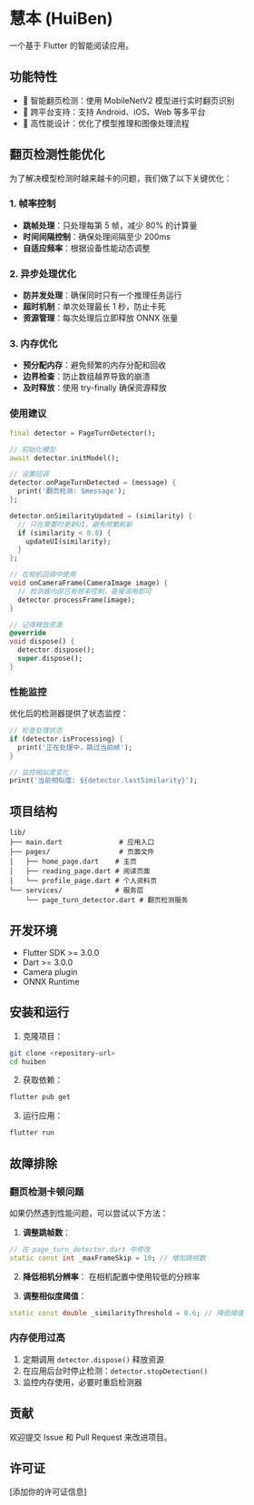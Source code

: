 # 慧本 (HuiBen)

一个基于 Flutter 的智能阅读应用。

## 功能特性

- 📖 智能翻页检测：使用 MobileNetV2 模型进行实时翻页识别
- 📱 跨平台支持：支持 Android、iOS、Web 等多平台
- 🎯 高性能设计：优化了模型推理和图像处理流程

## 翻页检测性能优化

为了解决模型检测时越来越卡的问题，我们做了以下关键优化：

### 1. 帧率控制
- **跳帧处理**：只处理每第 5 帧，减少 80% 的计算量
- **时间间隔控制**：确保处理间隔至少 200ms
- **自适应频率**：根据设备性能动态调整

### 2. 异步处理优化
- **防并发处理**：确保同时只有一个推理任务运行
- **超时机制**：单次处理最长 1 秒，防止卡死
- **资源管理**：每次处理后立即释放 ONNX 张量

### 3. 内存优化
- **预分配内存**：避免频繁的内存分配和回收
- **边界检查**：防止数组越界导致的崩溃
- **及时释放**：使用 try-finally 确保资源释放

### 使用建议

```dart
final detector = PageTurnDetector();

// 初始化模型
await detector.initModel();

// 设置回调
detector.onPageTurnDetected = (message) {
  print('翻页检测: $message');
};

detector.onSimilarityUpdated = (similarity) {
  // 只在需要时更新UI，避免频繁刷新
  if (similarity < 0.8) {
    updateUI(similarity);
  }
};

// 在相机回调中使用
void onCameraFrame(CameraImage image) {
  // 检测器内部已有频率控制，直接调用即可
  detector.processFrame(image);
}

// 记得释放资源
@override
void dispose() {
  detector.dispose();
  super.dispose();
}
```

### 性能监控

优化后的检测器提供了状态监控：

```dart
// 检查处理状态
if (detector.isProcessing) {
  print('正在处理中，跳过当前帧');
}

// 监控相似度变化
print('当前相似度: ${detector.lastSimilarity}');
```

## 项目结构

```
lib/
├── main.dart              # 应用入口
├── pages/                 # 页面文件
│   ├── home_page.dart    # 主页
│   ├── reading_page.dart # 阅读页面
│   └── profile_page.dart # 个人资料页
└── services/             # 服务层
    └── page_turn_detector.dart # 翻页检测服务
```

## 开发环境

- Flutter SDK >= 3.0.0
- Dart >= 3.0.0
- Camera plugin
- ONNX Runtime

## 安装和运行

1. 克隆项目：
```bash
git clone <repository-url>
cd huiben
```

2. 获取依赖：
```bash
flutter pub get
```

3. 运行应用：
```bash
flutter run
```

## 故障排除

### 翻页检测卡顿问题

如果仍然遇到性能问题，可以尝试以下方法：

1. **调整跳帧数**：
```dart
// 在 page_turn_detector.dart 中修改
static const int _maxFrameSkip = 10; // 增加跳帧数
```

2. **降低相机分辨率**：
在相机配置中使用较低的分辨率

3. **调整相似度阈值**：
```dart
static const double _similarityThreshold = 0.6; // 降低阈值
```

### 内存使用过高

1. 定期调用 `detector.dispose()` 释放资源
2. 在应用后台时停止检测：`detector.stopDetection()`
3. 监控内存使用，必要时重启检测器

## 贡献

欢迎提交 Issue 和 Pull Request 来改进项目。

## 许可证

[添加你的许可证信息]

